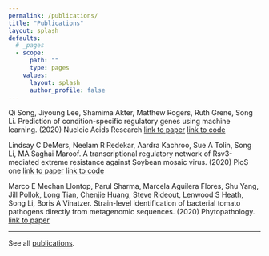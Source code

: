 ```yaml
---
permalink: /publications/
title: "Publications"
layout: splash
defaults:
  # _pages
  - scope:
      path: ""
      type: pages
    values:
      layout: splash
      author_profile: false
---
```


Qi Song, Jiyoung Lee, Shamima Akter, Matthew Rogers, Ruth Grene, Song Li. Prediction of condition-specific regulatory genes using machine learning. (2020) Nucleic Acids Research [link to paper](https://academic.oup.com/nar/article-abstract/48/11/e62/5824611) [link to code](https://github.com/songliVT/ConSReg)

Lindsay C DeMers, Neelam R Redekar, Aardra Kachroo, Sue A Tolin, Song Li, MA Saghai Maroof. A transcriptional regulatory network of Rsv3-mediated extreme resistance against Soybean mosaic virus.  (2020) PloS one [link to paper](https://journals.plos.org/plosone/article?id=10.1371/journal.pone.0231658) [link to code](https://github.com/LiLabAtVT/rsv3-network)

Marco E Mechan Llontop, Parul Sharma, Marcela Aguilera Flores, Shu Yang, Jill Pollok, Long Tian, Chenjie Huang, Steve Rideout, Lenwood S Heath, Song Li, Boris A Vinatzer. Strain-level identification of bacterial tomato pathogens directly from metagenomic sequences. (2020) Phytopathology. [link to paper](https://apsjournals.apsnet.org/doi/abs/10.1094/PHYTO-09-19-0351-R)


---
See all [publications](https://scholar.google.com/citations?user=mF72CdUAAAAJ&hl=en).


